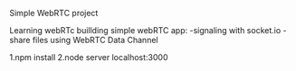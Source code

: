 Simple WebRTC project 

Learning webRTc 
buillding simple webRTC app:
-signaling with socket.io 
-share files using WebRTC Data Channel



1.npm install
2.node server
localhost:3000